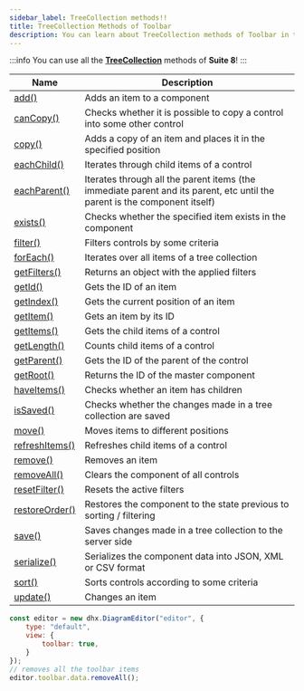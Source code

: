 ```yaml
---
sidebar_label: TreeCollection methods!!
title: TreeCollection Methods of Toolbar
description: You can learn about TreeCollection methods of Toolbar in the documentation of the DHTMLX JavaScript Diagram library. Browse developer guides and API reference, try out code examples and live demos, and download a free 30-day evaluation version of DHTMLX Diagram.
---
```


:::info
You can use all the [**TreeCollection**](https://docs.dhtmlx.com/suite/category/treecollection-methods/) methods of **Suite 8**!
:::

| Name                                                                                        | Description                                                        |
| ------------------------------------------------------------------------------------------- | ------------------------------------------------------------------ |
| [add()](https://docs.dhtmlx.com/suite/tree_collection/api/treecollection_add_method.md)     | Adds an item to a component                                        |
| [canCopy()](https://docs.dhtmlx.com/suite/tree_collection/api/treecollection_cancopy_method.md) | Checks whether it is possible to copy a control into some other control |
| [copy()](https://docs.dhtmlx.com/suite/tree_collection/api/treecollection_copy_method.md)   | Adds a copy of an item and places it in the specified position     |
| [eachChild()](https://docs.dhtmlx.com/suite/tree_collection/api/treecollection_eachchild_method.md) | Iterates through child items of a control                  |
| [eachParent()](https://docs.dhtmlx.com/suite/tree_collection/api/treecollection_eachparent_method.md) | Iterates through all the parent items (the immediate parent and its parent, etc until the parent is the component itself) |
| [exists()](https://docs.dhtmlx.com/suite/tree_collection/api/treecollection_exists_method.md) | Checks whether the specified item exists in the component        |
| [filter()](https://docs.dhtmlx.com/suite/tree_collection/api/treecollection_filter_method.md) | Filters controls by some criteria                                |
| [forEach()](https://docs.dhtmlx.com/suite/tree_collection/api/treecollection_foreach_method.md) | Iterates over all items of a tree collection                   |
| [getFilters()](https://docs.dhtmlx.com/suite/tree_collection/api/treecollection_getfilters_method.md) | Returns an object with the applied filters               |
| [getId()](https://docs.dhtmlx.com/suite/tree_collection/api/treecollection_getid_method.md) | Gets the ID of an item                                             |
| [getIndex()](https://docs.dhtmlx.com/suite/tree_collection/api/treecollection_getindex_method.md) | Gets the current position of an item                         |
| [getItem()](https://docs.dhtmlx.com/suite/tree_collection/api/treecollection_getitem_method.md) | Gets an item by its ID                                         |
| [getItems()](https://docs.dhtmlx.com/suite/tree_collection/api/treecollection_getitems_method.md) | Gets the child items of a control                            |
| [getLength()](https://docs.dhtmlx.com/suite/tree_collection/api/treecollection_getlength_method.md) | Counts child items of a control                            |
| [getParent()](https://docs.dhtmlx.com/suite/tree_collection/api/treecollection_getparent_method.md) | Gets the ID of the parent of the control                   |
| [getRoot()](https://docs.dhtmlx.com/suite/tree_collection/api/treecollection_getroot_method.md) | Returns the ID of the master component                         |
| [haveItems()](https://docs.dhtmlx.com/suite/tree_collection/api/treecollection_haveitems_method.md) | Checks whether an item has children                        |
| [isSaved()](https://docs.dhtmlx.com/suite/tree_collection/api/treecollection_issaved_method.md) | Checks whether the changes made in a tree collection are saved |
| [move()](https://docs.dhtmlx.com/suite/tree_collection/api/treecollection_move_method.md)       | Moves items to different positions                             |
| [refreshItems()](https://docs.dhtmlx.com/suite/tree_collection/api/treecollection_refreshitems_method.md) | Refreshes child items of a control                   |
| [remove()](https://docs.dhtmlx.com/suite/tree_collection/api/treecollection_remove_method.md)   | Removes an item                                                |
| [removeAll()](https://docs.dhtmlx.com/suite/tree_collection/api/treecollection_removeall_method.md) | Clears the component of all controls                       |
| [resetFilter()](https://docs.dhtmlx.com/suite/tree_collection/api/treecollection_resetfilter_method.md) | Resets the active filters                              |
| [restoreOrder()](https://docs.dhtmlx.com/suite/tree_collection/api/treecollection_restoreorder_method.md) | Restores the component to the state previous to sorting / filtering |
| [save()](https://docs.dhtmlx.com/suite/tree_collection/api/treecollection_save_method.md) | Saves changes made in a tree collection to the server side           |
| [serialize()](https://docs.dhtmlx.com/suite/tree_collection/api/treecollection_serialize_method.md) | Serializes the component data into JSON, XML or CSV format |
| [sort()](https://docs.dhtmlx.com/suite/tree_collection/api/treecollection_sort_method.md) | Sorts controls according to some criteria                            |
| [update()](https://docs.dhtmlx.com/suite/tree_collection/api/treecollection_update_method.md) | Changes an item                                                  |

~~~js
const editor = new dhx.DiagramEditor("editor", {
    type: "default",
    view: {
        toolbar: true,
    }
});
// removes all the toolbar items
editor.toolbar.data.removeAll();
~~~
